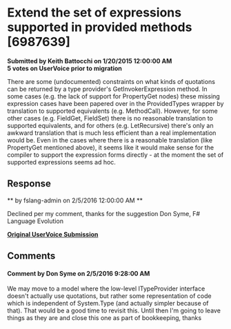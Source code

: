 # Extend the set of expressions supported in provided methods [6987639] #

**Submitted by Keith Battocchi on 1/20/2015 12:00:00 AM**  
**5 votes on UserVoice prior to migration**  

There are some (undocumented) constraints on what kinds of quotations can be returned by a type provider's GetInvokerExpression method. In some cases (e.g. the lack of support for PropertyGet nodes) these missing expression cases have been papered over in the ProvidedTypes wrapper by translation to supported equivalents (e.g. MethodCall).
However, for some other cases (e.g. FieldGet, FieldSet) there is no reasonable translation to supported equivalents, and for others (e.g. LetRecursive) there's only an awkward translation that is much less efficient than a real implementation would be.
Even in the cases where there is a reasonable translation (like PropertyGet mentioned above), it seems like it would make sense for the compiler to support the expression forms directly - at the moment the set of supported expressions seems ad hoc.



## Response ##
** by fslang-admin on 2/5/2016 12:00:00 AM **

Declined per my comment, thanks for the suggestion
Don Syme, F# Language Evolution


**[Original UserVoice Submission](https://fslang.uservoice.com/forums/245727-f-language/suggestions/6987639)**


## Comments ##


#### Comment by Don Syme on 2/5/2016 9:28:00 AM ####
We may move to a model where the low-level ITypeProvider interface doesn't actually use quotations, but rather some representation of code which is independent of System.Type (and actually simpler because of that). That would be a good time to revisit this. Until then I'm going to leave things as they are and close this one as part of bookkeeping, thanks

